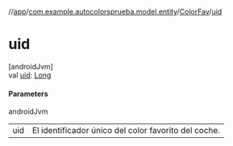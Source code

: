 //[app](../../../index.md)/[com.example.autocolorsprueba.model.entity](../index.md)/[ColorFav](index.md)/[uid](uid.md)

# uid

[androidJvm]\
val [uid](uid.md): [Long](https://kotlinlang.org/api/latest/jvm/stdlib/kotlin/-long/index.html)

#### Parameters

androidJvm

| | |
|---|---|
| uid | El identificador único del color favorito del coche. |
